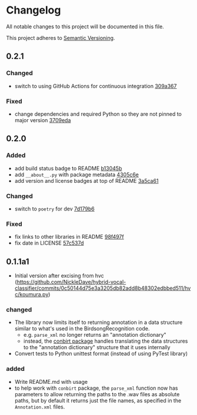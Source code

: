# Changelog
All notable changes to this project will be documented in this file.

This project adheres to [Semantic Versioning](https://semver.org/spec/v2.0.0.html).

## 0.2.1
### Changed
- switch to using GitHub Actions for continuous integration
  [309a367](https://github.com/NickleDave/koumura/commit/309a3673bd6c52b12970388a556b694704260373)

### Fixed
- change dependencies and required Python so they are not pinned to major version
  [3709eda](https://github.com/NickleDave/koumura/commit/3709eda3358429be3bb757d2b52a17f92848a225)


## 0.2.0
### Added
- add build status badge to README
  [b13045b](https://github.com/NickleDave/koumura/commit/b13045beaa286159dacd469db3e717470757b054)
- add `__about__.py` with package metadata
  [4305c6e](https://github.com/NickleDave/koumura/commit/4305c6ea262061072ad86bba39bda35da5171661)
- add version and license badges at top of README
  [3a5ca61](https://github.com/NickleDave/koumura/commit/3a5ca61c739d41361da5d62e9de5b994dfbe85b9)

### Changed
- switch to `poetry` for dev
  [7d179b6](https://github.com/NickleDave/koumura/commit/7d179b6d157014597f58742d40a0e5aecfb46505)

### Fixed
- fix links to other libraries in README
  [98f497f](https://github.com/NickleDave/koumura/commit/98f497f135a9687f525a334cec36218363faef02)
- fix date in LICENSE
  [57c537d](https://github.com/NickleDave/koumura/commit/57c537d7d5db2e2dbe6757280f1fa5414f431574)

## 0.1.1a1
- Initial version after excising from hvc 
(https://github.com/NickleDave/hybrid-vocal-classifier/commits/0c50144d75e3a3205db82add8b48302edbbed511/hvc/koumura.py)

### changed
- The library now limits itself to returning annotation in a data structure
similar to what's used in the BirdsongRecognition code.
  + e.g. `parse_xml` no longer returns an "annotation dictionary"
  + instead, the [conbirt package](https://github.com/NickleDave/conbirt)
  handles translating the data structures to the "annotation dictionary"
  structure that it uses internally
- Convert tests to Python unittest format (instead of using PyTest library)

### added
+ Write README.md with usage
+ to help work with `conbirt` package, the `parse_xml` function 
now has parameters to allow returning the paths to the .wav files as 
absolute paths, but by default it returns just the file names, as 
specified in the `Annotation.xml` files.